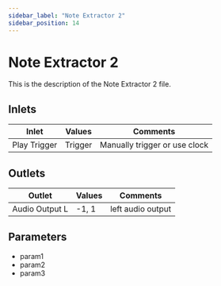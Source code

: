 ```yaml
---
sidebar_label: "Note Extractor 2"
sidebar_position: 14
---
```


# Note Extractor 2

This is the description of the Note Extractor 2 file.

## Inlets

| Inlet | Values | Comments |  
| --- | --- | --- |
| Play Trigger | Trigger | Manually trigger or use clock |

## Outlets

| Outlet | Values | Comments |  
| --- | --- | --- |
| Audio Output L | -1, 1 | left audio output |

## Parameters

- param1
- param2
- param3